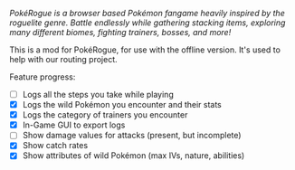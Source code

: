 *PokéRogue is a browser based Pokémon fangame heavily inspired by the roguelite genre. Battle endlessly while gathering stacking items, exploring many different biomes, fighting trainers, bosses, and more!*

This is a mod for PokéRogue, for use with the offline version.
It's used to help with our routing project.

Feature progress:
- [ ] Logs all the steps you take while playing
- [x] Logs the wild Pokémon you encounter and their stats
- [x] Logs the category of trainers you encounter
- [x] In-Game GUI to export logs
- [ ] Show damage values for attacks (present, but incomplete)
- [x] Show catch rates
- [x] Show attributes of wild Pokémon (max IVs, nature, abilities)
